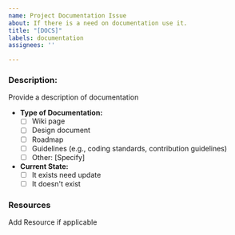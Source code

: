 ```yaml
---
name: Project Documentation Issue
about: If there is a need on documentation use it.
title: "[DOCS]"
labels: documentation
assignees: ''

---
```


### Description:
Provide a description of documentation

- **Type of Documentation:**
  - [ ] Wiki page
  - [ ] Design document
  - [ ] Roadmap
  - [ ] Guidelines (e.g., coding standards, contribution guidelines)
  - [ ] Other: [Specify]

- **Current State:** 
  - [ ] It exists need update
  - [ ] It doesn't exist
  
### Resources
Add Resource if applicable
